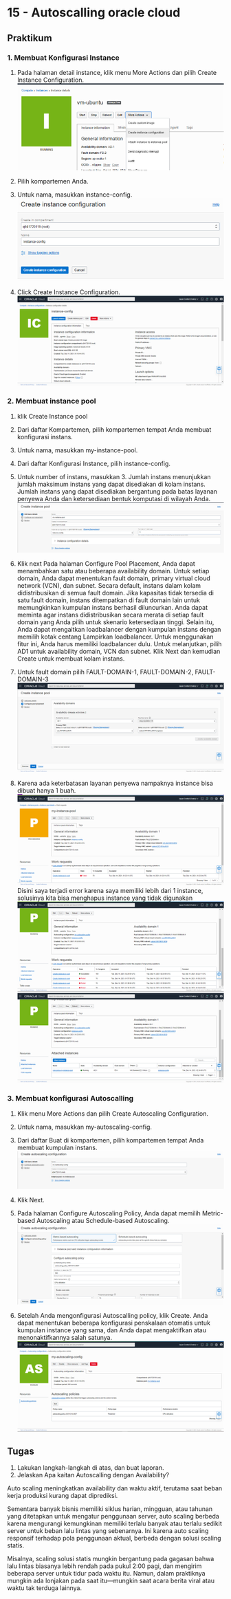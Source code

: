 # 15 - Autoscalling oracle cloud

## Praktikum

### 1. Membuat Konfigurasi Instance

1. Pada halaman detail instance, klik menu More Actions dan pilih Create Instance Configuration.
   ![Screenshot](img/1.png)

2. Pilih kompartemen Anda.

3. Untuk nama, masukkan instance-config.
   ![Screenshot](img/2.png)

4. Click Create Instance Configuration.
   ![Screenshot](img/3.png)

### 2. Membuat instance pool

1. klik Create Instance pool

2. Dari daftar Kompartemen, pilih kompartemen tempat Anda membuat konfigurasi instans.

3. Untuk nama, masukkan my-instance-pool.

4. Dari daftar Konfigurasi Instance, pilih instance-config.

5. Untuk number of instans, masukkan 3. Jumlah instans menunjukkan jumlah maksimum instans yang dapat disediakan di kolam instans. Jumlah instans yang dapat disediakan bergantung pada batas layanan penyewa Anda dan ketersediaan bentuk komputasi di wilayah Anda.
   ![Screenshot](img/4.png)

6. Klik next
   Pada halaman Configure Pool Placement, Anda dapat menambahkan satu atau beberapa availability domain. Untuk setiap domain, Anda dapat menentukan fault domain, primary virtual cloud network (VCN), dan subnet. Secara default, instans dalam kolam didistribusikan di semua fault domain. Jika kapasitas tidak tersedia di satu fault domain, instans ditempatkan di fault domain lain untuk memungkinkan kumpulan instans berhasil diluncurkan. Anda dapat meminta agar instans didistribusikan secara merata di setiap fault domain yang Anda pilih untuk skenario ketersediaan tinggi.
   Selain itu, Anda dapat mengaitkan loadbalancer dengan kumpulan instans dengan memilih kotak centang Lampirkan loadbalancer. Untuk menggunakan fitur ini, Anda harus memiliki loadbalancer dulu.
   Untuk melanjutkan, pilih AD1 untuk availability domain, VCN dan subnet. Klik Next dan kemudian Create untuk membuat kolam instans.

7. Untuk fault domain pilih FAULT-DOMAIN-1, FAULT-DOMAIN-2, FAULT-DOMAIN-3
   ![Screenshot](img/5.png)

8. Karena ada keterbatasan layanan penyewa nampaknya instance bisa dibuat hanya 1 buah.
   ![Screenshot](img/6.png)
   Disini saya terjadi error karena saya memiliki lebih dari 1 instance, solusinya kita bisa menghapus instance yang tidak digunakan
   ![Screenshot](img/61.png)
   ![Screenshot](img/62.png)

### 3. Membuat konfigurasi Autoscalling

1. Klik menu More Actions dan pilih Create Autoscaling Configuration.

2. Untuk nama, masukkan my-autoscaling-config.

3. Dari daftar Buat di kompartemen, pilih kompartemen tempat Anda membuat kumpulan instans.
   ![Screenshot](img/7.png)

4. Klik Next.

5. Pada halaman Configure Autoscaling Policy, Anda dapat memilih Metric-based Autoscaling atau Schedule-based Autoscaling.
   ![Screenshot](img/8.png)

6. Setelah Anda mengonfigurasi Autoscalling policy, klik Create. Anda dapat menentukan beberapa konfigurasi penskalaan otomatis untuk kumpulan instance yang sama, dan Anda dapat mengaktifkan atau menonaktifkannya salah satunya.
   ![Screenshot](img/9.png)

## Tugas

1. Lakukan langkah-langkah di atas, dan buat laporan.
2. Jelaskan Apa kaitan Autoscalling dengan Availability?

Auto scaling meningkatkan availability dan waktu aktif, terutama saat beban kerja produksi kurang dapat diprediksi.

Sementara banyak bisnis memiliki siklus harian, mingguan, atau tahunan yang ditetapkan untuk mengatur penggunaan server, auto scaling berbeda karena mengurangi kemungkinan memiliki terlalu banyak atau terlalu sedikit server untuk beban lalu lintas yang sebenarnya. Ini karena auto scaling responsif terhadap pola penggunaan aktual, berbeda dengan solusi scaling statis.

Misalnya, scaling solusi statis mungkin bergantung pada gagasan bahwa lalu lintas biasanya lebih rendah pada pukul 2:00 pagi, dan mengirim beberapa server untuk tidur pada waktu itu. Namun, dalam praktiknya mungkin ada lonjakan pada saat itu—mungkin saat acara berita viral atau waktu tak terduga lainnya.
